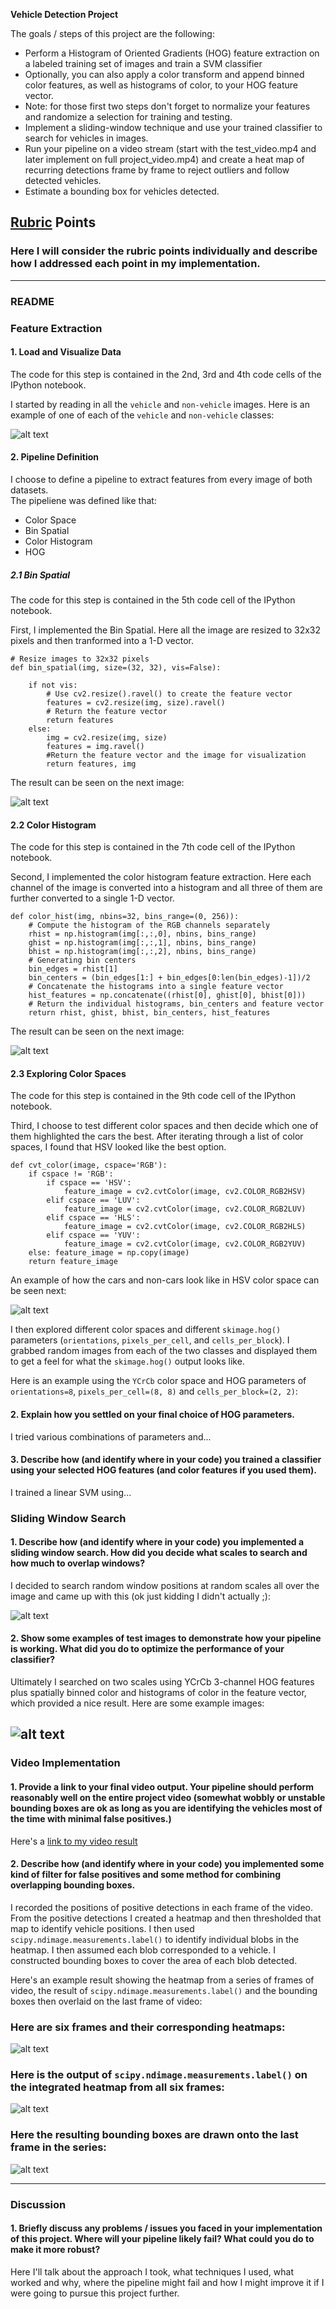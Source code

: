 
**Vehicle Detection Project**

The goals / steps of this project are the following:

* Perform a Histogram of Oriented Gradients (HOG) feature extraction on a labeled training set of images and train a SVM classifier
* Optionally, you can also apply a color transform and append binned color features, as well as histograms of color, to your HOG feature vector. 
* Note: for those first two steps don't forget to normalize your features and randomize a selection for training and testing.
* Implement a sliding-window technique and use your trained classifier to search for vehicles in images.
* Run your pipeline on a video stream (start with the test_video.mp4 and later implement on full project_video.mp4) and create a heat map of recurring detections frame by frame to reject outliers and follow detected vehicles.
* Estimate a bounding box for vehicles detected.

[//]: # (Image References)
[image1]: ./output_images/Example.png
[image2]: ./output_images/bin_spatial.png
[image3]: ./output_images/histogram.png
[image4]: ./output_images/hsv.png
[image5]: ./examples/bboxes_and_heat.png
[image6]: ./examples/labels_map.png
[image7]: ./examples/output_bboxes.png
[video1]: ./project_video.mp4

## [Rubric](https://review.udacity.com/#!/rubrics/513/view) Points
### Here I will consider the rubric points individually and describe how I addressed each point in my implementation.  

---
### README

### Feature Extraction

#### 1. Load and Visualize Data

The code for this step is contained in the 2nd, 3rd and 4th code cells of the IPython notebook.

I started by reading in all the `vehicle` and `non-vehicle` images.  Here is an example of one of each of the `vehicle` and `non-vehicle` classes:

![alt text][image1]

#### 2. Pipeline Definition

I choose to define a pipeline to extract features from every image of both datasets.  
The pipeliene was defined like that:
* Color Space
* Bin Spatial
* Color Histogram
* HOG

##### 2.1 Bin Spatial

The code for this step is contained in the 5th code cell of the IPython notebook.

First, I implemented the Bin Spatial. Here all the image are resized to 32x32 pixels and then tranformed into a 1-D vector.
```
# Resize images to 32x32 pixels
def bin_spatial(img, size=(32, 32), vis=False):
    
    if not vis:
        # Use cv2.resize().ravel() to create the feature vector
        features = cv2.resize(img, size).ravel() 
        # Return the feature vector
        return features
    else:
        img = cv2.resize(img, size)
        features = img.ravel() 
        #Return the feature vector and the image for visualization
        return features, img
```

The result can be seen on the next image:

![alt text][image2]

#### 2.2 Color Histogram

The code for this step is contained in the 7th code cell of the IPython notebook.

Second, I implemented the color histogram feature extraction. Here each channel of the image is converted into a histogram and all three of them are further converted to a single 1-D vector.
```
def color_hist(img, nbins=32, bins_range=(0, 256)):
    # Compute the histogram of the RGB channels separately
    rhist = np.histogram(img[:,:,0], nbins, bins_range)
    ghist = np.histogram(img[:,:,1], nbins, bins_range)
    bhist = np.histogram(img[:,:,2], nbins, bins_range)
    # Generating bin centers
    bin_edges = rhist[1]
    bin_centers = (bin_edges[1:] + bin_edges[0:len(bin_edges)-1])/2
    # Concatenate the histograms into a single feature vector
    hist_features = np.concatenate((rhist[0], ghist[0], bhist[0]))
    # Return the individual histograms, bin_centers and feature vector
    return rhist, ghist, bhist, bin_centers, hist_features
```
The result can be seen on the next image:

![alt text][image3]

#### 2.3 Exploring Color Spaces

The code for this step is contained in the 9th code cell of the IPython notebook.

Third, I choose to test different color spaces and then decide which one of them highlighted the cars the best. After iterating through a list of color spaces, I found that HSV looked like the best option.
```
def cvt_color(image, cspace='RGB'):
    if cspace != 'RGB':
        if cspace == 'HSV':
            feature_image = cv2.cvtColor(image, cv2.COLOR_RGB2HSV)
        elif cspace == 'LUV':
            feature_image = cv2.cvtColor(image, cv2.COLOR_RGB2LUV)
        elif cspace == 'HLS':
            feature_image = cv2.cvtColor(image, cv2.COLOR_RGB2HLS)
        elif cspace == 'YUV':
            feature_image = cv2.cvtColor(image, cv2.COLOR_RGB2YUV)
    else: feature_image = np.copy(image) 
    return feature_image
```
An example of how the cars and non-cars look like in HSV color space can be seen next:

![alt text][image4]


I then explored different color spaces and different `skimage.hog()` parameters (`orientations`, `pixels_per_cell`, and `cells_per_block`).  I grabbed random images from each of the two classes and displayed them to get a feel for what the `skimage.hog()` output looks like.

Here is an example using the `YCrCb` color space and HOG parameters of `orientations=8`, `pixels_per_cell=(8, 8)` and `cells_per_block=(2, 2)`:




#### 2. Explain how you settled on your final choice of HOG parameters.

I tried various combinations of parameters and...

#### 3. Describe how (and identify where in your code) you trained a classifier using your selected HOG features (and color features if you used them).

I trained a linear SVM using...

### Sliding Window Search

#### 1. Describe how (and identify where in your code) you implemented a sliding window search.  How did you decide what scales to search and how much to overlap windows?

I decided to search random window positions at random scales all over the image and came up with this (ok just kidding I didn't actually ;):

![alt text][image3]

#### 2. Show some examples of test images to demonstrate how your pipeline is working.  What did you do to optimize the performance of your classifier?

Ultimately I searched on two scales using YCrCb 3-channel HOG features plus spatially binned color and histograms of color in the feature vector, which provided a nice result.  Here are some example images:

![alt text][image4]
---

### Video Implementation

#### 1. Provide a link to your final video output.  Your pipeline should perform reasonably well on the entire project video (somewhat wobbly or unstable bounding boxes are ok as long as you are identifying the vehicles most of the time with minimal false positives.)
Here's a [link to my video result](./project_video.mp4)


#### 2. Describe how (and identify where in your code) you implemented some kind of filter for false positives and some method for combining overlapping bounding boxes.

I recorded the positions of positive detections in each frame of the video.  From the positive detections I created a heatmap and then thresholded that map to identify vehicle positions.  I then used `scipy.ndimage.measurements.label()` to identify individual blobs in the heatmap.  I then assumed each blob corresponded to a vehicle.  I constructed bounding boxes to cover the area of each blob detected.  

Here's an example result showing the heatmap from a series of frames of video, the result of `scipy.ndimage.measurements.label()` and the bounding boxes then overlaid on the last frame of video:

### Here are six frames and their corresponding heatmaps:

![alt text][image5]

### Here is the output of `scipy.ndimage.measurements.label()` on the integrated heatmap from all six frames:
![alt text][image6]

### Here the resulting bounding boxes are drawn onto the last frame in the series:
![alt text][image7]



---

### Discussion

#### 1. Briefly discuss any problems / issues you faced in your implementation of this project.  Where will your pipeline likely fail?  What could you do to make it more robust?

Here I'll talk about the approach I took, what techniques I used, what worked and why, where the pipeline might fail and how I might improve it if I were going to pursue this project further.  

